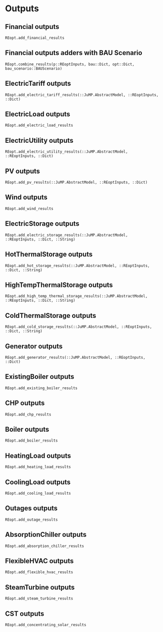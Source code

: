# Outputs

## Financial outputs
```@docs
REopt.add_financial_results
```

## Financial outputs adders with BAU Scenario
```@docs
REopt.combine_results(p::REoptInputs, bau::Dict, opt::Dict, bau_scenario::BAUScenario)
```

## ElectricTariff outputs
```@docs
REopt.add_electric_tariff_results(::JuMP.AbstractModel, ::REoptInputs, ::Dict)
```

## ElectricLoad outputs
```@docs
REopt.add_electric_load_results
```

## ElectricUtility outputs
```@docs
REopt.add_electric_utility_results(::JuMP.AbstractModel, ::REoptInputs, ::Dict)
```

## PV outputs
```@docs
REopt.add_pv_results(::JuMP.AbstractModel, ::REoptInputs, ::Dict)
```

## Wind outputs
```@docs
REopt.add_wind_results
```

## ElectricStorage outputs
```@docs
REopt.add_electric_storage_results(::JuMP.AbstractModel, ::REoptInputs, ::Dict, ::String)
```

## HotThermalStorage outputs
```@docs
REopt.add_hot_storage_results(::JuMP.AbstractModel, ::REoptInputs, ::Dict, ::String)
```

## HighTempThermalStorage outputs
```@docs
REopt.add_high_temp_thermal_storage_results(::JuMP.AbstractModel, ::REoptInputs, ::Dict, ::String)
```

## ColdThermalStorage outputs
```@docs
REopt.add_cold_storage_results(::JuMP.AbstractModel, ::REoptInputs, ::Dict, ::String)
```

## Generator outputs
```@docs
REopt.add_generator_results(::JuMP.AbstractModel, ::REoptInputs, ::Dict)
```

## ExistingBoiler outputs
```@docs
REopt.add_existing_boiler_results
```

## CHP outputs
```@docs
REopt.add_chp_results
```

## Boiler outputs
```@docs
REopt.add_boiler_results
```

## HeatingLoad outputs
```@docs
REopt.add_heating_load_results
```

## CoolingLoad outputs
```@docs
REopt.add_cooling_load_results
```

## Outages outputs
```@docs
REopt.add_outage_results
```

## AbsorptionChiller outputs
```@docs
REopt.add_absorption_chiller_results
```

## FlexibleHVAC outputs
```@docs
REopt.add_flexible_hvac_results
```

## SteamTurbine outputs
```@docs
REopt.add_steam_turbine_results
```

## CST outputs
```@docs
REopt.add_concentrating_solar_results
```

